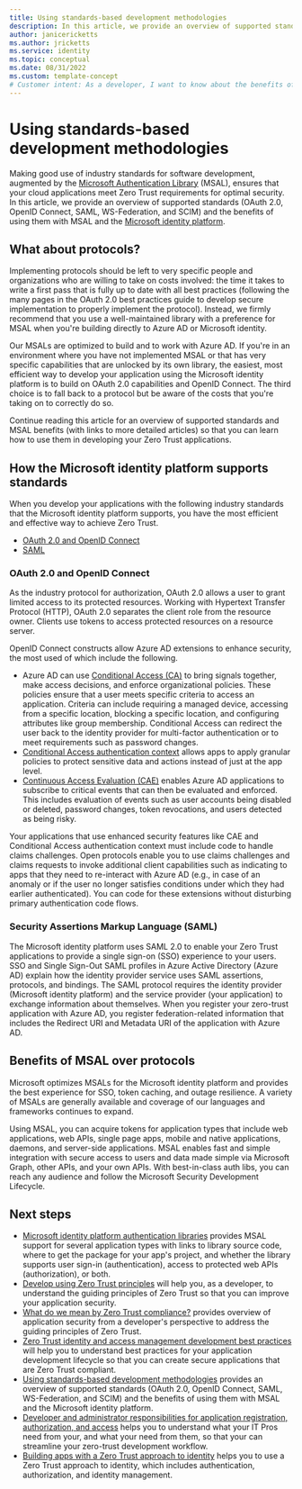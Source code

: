 ```yaml
---
title: Using standards-based development methodologies
description: In this article, we provide an overview of supported standards (OAuth 2.0, OpenID Connect, SAML, WS-Federation, and SCIM) and the benefits of using them with MSAL and the Microsoft identity platform, along with links to more detailed articles. 
author: janicericketts
ms.author: jricketts
ms.service: identity
ms.topic: conceptual
ms.date: 08/31/2022
ms.custom: template-concept
# Customer intent: As a developer, I want to know about the benefits of using supported standards with MSAL in the Microsoft identity platform, so that I can have the most efficient and effective way to achieve Zero Trust.
---
```

# Using standards-based development methodologies

Making good use of industry standards for software development, augmented by the [Microsoft Authentication Library](/azure/active-directory/develop/msal-overview) (MSAL), ensures that your cloud applications meet Zero Trust requirements for optimal security. In this article, we provide an overview of supported standards (OAuth 2.0, OpenID Connect, SAML, WS-Federation, and SCIM) and the benefits of using them with MSAL and the [Microsoft identity platform](/azure/active-directory/develop/v2-overview).

## What about protocols?

Implementing protocols should be left to very specific people and organizations who are willing to take on costs involved: the time it takes to write a first pass that is fully up to date with all best practices (following the many pages in the OAuth 2.0 best practices guide to develop secure implementation to properly implement the protocol). Instead, we firmly recommend that you use a well-maintained library with a preference for MSAL when you're building directly to Azure AD or Microsoft identity.

Our MSALs are optimized to build and to work with Azure AD. If you're in an environment where you have not implemented MSAL or that has very specific capabilities that are unlocked by its own library, the easiest, most efficient way to develop your application using the Microsoft identity platform is to build on OAuth 2.0 capabilities and OpenID Connect. The third choice is to fall back to a protocol but be aware of the costs that you're taking on to correctly do so.

Continue reading this article for an overview of supported standards and MSAL benefits (with links to more detailed articles) so that you can learn how to use them in developing your Zero Trust applications.

## How the Microsoft identity platform supports standards

When you develop your applications with the following industry standards that the Microsoft identity platform supports, you have the most efficient and effective way to achieve Zero Trust.

- [OAuth 2.0 and OpenID Connect](/azure/active-directory/develop/active-directory-v2-protocols)
- [SAML](/azure/active-directory/develop/active-directory-saml-protocol-reference)

### OAuth 2.0 and OpenID Connect

As the industry protocol for authorization, OAuth 2.0 allows a user to grant limited access to its protected resources. Working with Hypertext Transfer Protocol (HTTP), OAuth 2.0 separates the client role from the resource owner. Clients use tokens to access protected resources on a resource server.

OpenID Connect constructs allow Azure AD extensions to enhance security, the most used of which include the following.

- Azure AD can use [Conditional Access (CA)](/azure/active-directory/conditional-access/overview) to bring signals together, make access decisions, and enforce organizational policies. These policies ensure that a user meets specific criteria to access an application. Criteria can include requiring a managed device, accessing from a specific location, blocking a specific location, and configuring attributes like group membership. Conditional Access can redirect the user back to the identity provider for multi-factor authentication or to meet requirements such as password changes.
- [Conditional Access authentication context](/azure/active-directory/develop/developer-guide-conditional-access-authentication-context) allows apps to apply granular policies to protect sensitive data and actions instead of just at the app level.
- [Continuous Access Evaluation (CAE)](/azure/active-directory/conditional-access/concept-continuous-access-evaluation) enables Azure AD applications to subscribe to critical events that can then be evaluated and enforced. This includes evaluation of events such as user accounts being disabled or deleted, password changes, token revocations, and users detected as being risky.

Your applications that use enhanced security features like CAE and Conditional Access authentication context must include code to handle claims challenges. Open protocols enable you to use claims challenges and claims requests to invoke additional client capabilities such as indicating to apps that they need to re-interact with Azure AD (e.g., in case of an anomaly or if the user no longer satisfies conditions under which they had earlier authenticated). You can code for these extensions without disturbing primary authentication code flows.

### Security Assertions Markup Language (SAML)

The Microsoft identity platform uses SAML 2.0 to enable your Zero Trust applications to provide a single sign-on (SSO) experience to your users. SSO and Single Sign-Out SAML profiles in Azure Active Directory (Azure AD) explain how the identity provider service uses SAML assertions, protocols, and bindings. The SAML protocol requires the identity provider (Microsoft identity platform) and the service provider (your application) to exchange information about themselves. When you register your zero-trust application with Azure AD, you register federation-related information that includes the Redirect URI and Metadata URI of the application with Azure AD.

## Benefits of MSAL over protocols

Microsoft optimizes MSALs for the Microsoft identity platform and provides the best experience for SSO, token caching, and outage resilience. A variety of MSALs are generally available and coverage of our languages and frameworks continues to expand.

Using MSAL, you can acquire tokens for application types that include web applications, web APIs, single page apps, mobile and native applications, daemons, and server-side applications. MSAL enables fast and simple integration with secure access to users and data made simple via Microsoft Graph, other APIs, and your own APIs. With best-in-class auth libs, you can reach any audience and follow the Microsoft Security Development Lifecycle.

## Next steps

- [Microsoft identity platform authentication libraries](/azure/active-directory/develop/reference-v2-libraries) provides MSAL support for several application types with links to library source code, where to get the package for your app's project, and whether the library supports user sign-in (authentication), access to protected web APIs (authorization), or both.
- [Develop using Zero Trust principles](overview.md) will help you, as a developer, to understand the guiding principles of Zero Trust so that you can improve your application security.
- [What do we mean by Zero Trust compliance?](identity-zero-trust-compliance.md) provides overview of application security from a developer's perspective to address the guiding principles of Zero Trust.
- [Zero Trust identity and access management development best practices](identity-iam-development-best-practices.md) will help you to understand best practices for your application development lifecycle so that you can create secure applications that are Zero Trust compliant.
- [Using standards-based development methodologies](identity-standards-based-development-methodologies.md) provides an overview of supported standards (OAuth 2.0, OpenID Connect, SAML, WS-Federation, and SCIM) and the benefits of using them with MSAL and the Microsoft identity platform.
- [Developer and administrator responsibilities for application registration, authorization, and access](identity-developer-administrator-responsibilities.md) helps you to understand what your IT Pros need from your, and what your need from them, so that your can streamline your zero-trust development workflow.
- [Building apps with a Zero Trust approach to identity](identity.md) helps you to use a Zero Trust approach to identity, which includes authentication, authorization, and identity management.
